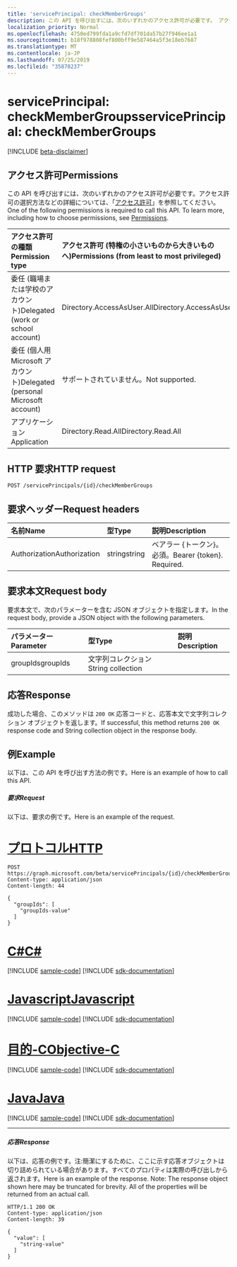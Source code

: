 ```yaml
---
title: 'servicePrincipal: checkMemberGroups'
description: この API を呼び出すには、次のいずれかのアクセス許可が必要です。 アクセス許可の選択方法などの詳細については、「アクセス許可」を参照してください。
localization_priority: Normal
ms.openlocfilehash: 4750ed799fda1a9cfd7df701da57b27f946ee1a1
ms.sourcegitcommit: b18f978808fef800bff9e587464a5f3e18eb7687
ms.translationtype: MT
ms.contentlocale: ja-JP
ms.lasthandoff: 07/25/2019
ms.locfileid: "35870237"
---
```

# <a name="serviceprincipal-checkmembergroups"></a><span data-ttu-id="03b97-104">servicePrincipal: checkMemberGroups</span><span class="sxs-lookup"><span data-stu-id="03b97-104">servicePrincipal: checkMemberGroups</span></span>

[!INCLUDE [beta-disclaimer](../../includes/beta-disclaimer.md)]

## <a name="permissions"></a><span data-ttu-id="03b97-105">アクセス許可</span><span class="sxs-lookup"><span data-stu-id="03b97-105">Permissions</span></span>
<span data-ttu-id="03b97-p102">この API を呼び出すには、次のいずれかのアクセス許可が必要です。アクセス許可の選択方法などの詳細については、「[アクセス許可](/graph/permissions-reference)」を参照してください。</span><span class="sxs-lookup"><span data-stu-id="03b97-p102">One of the following permissions is required to call this API. To learn more, including how to choose permissions, see [Permissions](/graph/permissions-reference).</span></span>

|<span data-ttu-id="03b97-108">アクセス許可の種類</span><span class="sxs-lookup"><span data-stu-id="03b97-108">Permission type</span></span>      | <span data-ttu-id="03b97-109">アクセス許可 (特権の小さいものから大きいものへ)</span><span class="sxs-lookup"><span data-stu-id="03b97-109">Permissions (from least to most privileged)</span></span>              |
|:--------------------|:---------------------------------------------------------|
|<span data-ttu-id="03b97-110">委任 (職場または学校のアカウント)</span><span class="sxs-lookup"><span data-stu-id="03b97-110">Delegated (work or school account)</span></span> | <span data-ttu-id="03b97-111">Directory.AccessAsUser.All</span><span class="sxs-lookup"><span data-stu-id="03b97-111">Directory.AccessAsUser.All</span></span>    |
|<span data-ttu-id="03b97-112">委任 (個人用 Microsoft アカウント)</span><span class="sxs-lookup"><span data-stu-id="03b97-112">Delegated (personal Microsoft account)</span></span> | <span data-ttu-id="03b97-113">サポートされていません。</span><span class="sxs-lookup"><span data-stu-id="03b97-113">Not supported.</span></span>    |
|<span data-ttu-id="03b97-114">アプリケーション</span><span class="sxs-lookup"><span data-stu-id="03b97-114">Application</span></span> | <span data-ttu-id="03b97-115">Directory.Read.All</span><span class="sxs-lookup"><span data-stu-id="03b97-115">Directory.Read.All</span></span> |

## <a name="http-request"></a><span data-ttu-id="03b97-116">HTTP 要求</span><span class="sxs-lookup"><span data-stu-id="03b97-116">HTTP request</span></span>
<!-- { "blockType": "ignored" } -->
```http
POST /servicePrincipals/{id}/checkMemberGroups

```
## <a name="request-headers"></a><span data-ttu-id="03b97-117">要求ヘッダー</span><span class="sxs-lookup"><span data-stu-id="03b97-117">Request headers</span></span>
| <span data-ttu-id="03b97-118">名前</span><span class="sxs-lookup"><span data-stu-id="03b97-118">Name</span></span>       | <span data-ttu-id="03b97-119">型</span><span class="sxs-lookup"><span data-stu-id="03b97-119">Type</span></span> | <span data-ttu-id="03b97-120">説明</span><span class="sxs-lookup"><span data-stu-id="03b97-120">Description</span></span>|
|:---------------|:--------|:----------|
| <span data-ttu-id="03b97-121">Authorization</span><span class="sxs-lookup"><span data-stu-id="03b97-121">Authorization</span></span>  | <span data-ttu-id="03b97-122">string</span><span class="sxs-lookup"><span data-stu-id="03b97-122">string</span></span>  | <span data-ttu-id="03b97-p103">ベアラー {トークン}。必須。</span><span class="sxs-lookup"><span data-stu-id="03b97-p103">Bearer {token}. Required.</span></span> |

## <a name="request-body"></a><span data-ttu-id="03b97-125">要求本文</span><span class="sxs-lookup"><span data-stu-id="03b97-125">Request body</span></span>
<span data-ttu-id="03b97-126">要求本文で、次のパラメーターを含む JSON オブジェクトを指定します。</span><span class="sxs-lookup"><span data-stu-id="03b97-126">In the request body, provide a JSON object with the following parameters.</span></span>

| <span data-ttu-id="03b97-127">パラメーター</span><span class="sxs-lookup"><span data-stu-id="03b97-127">Parameter</span></span>    | <span data-ttu-id="03b97-128">型</span><span class="sxs-lookup"><span data-stu-id="03b97-128">Type</span></span>   |<span data-ttu-id="03b97-129">説明</span><span class="sxs-lookup"><span data-stu-id="03b97-129">Description</span></span>|
|:---------------|:--------|:----------|
|<span data-ttu-id="03b97-130">groupIds</span><span class="sxs-lookup"><span data-stu-id="03b97-130">groupIds</span></span>|<span data-ttu-id="03b97-131">文字列コレクション</span><span class="sxs-lookup"><span data-stu-id="03b97-131">String collection</span></span>||

## <a name="response"></a><span data-ttu-id="03b97-132">応答</span><span class="sxs-lookup"><span data-stu-id="03b97-132">Response</span></span>

<span data-ttu-id="03b97-133">成功した場合、このメソッドは `200 OK` 応答コードと、応答本文で文字列コレクション オブジェクトを返します。</span><span class="sxs-lookup"><span data-stu-id="03b97-133">If successful, this method returns `200 OK` response code and String collection object in the response body.</span></span>

## <a name="example"></a><span data-ttu-id="03b97-134">例</span><span class="sxs-lookup"><span data-stu-id="03b97-134">Example</span></span>
<span data-ttu-id="03b97-135">以下は、この API を呼び出す方法の例です。</span><span class="sxs-lookup"><span data-stu-id="03b97-135">Here is an example of how to call this API.</span></span>
##### <a name="request"></a><span data-ttu-id="03b97-136">要求</span><span class="sxs-lookup"><span data-stu-id="03b97-136">Request</span></span>
<span data-ttu-id="03b97-137">以下は、要求の例です。</span><span class="sxs-lookup"><span data-stu-id="03b97-137">Here is an example of the request.</span></span>

# <a name="httptabhttp"></a>[<span data-ttu-id="03b97-138">プロトコル</span><span class="sxs-lookup"><span data-stu-id="03b97-138">HTTP</span></span>](#tab/http)
<!-- {
  "blockType": "request",
  "name": "serviceprincipal_checkmembergroups"
}-->
```http
POST https://graph.microsoft.com/beta/servicePrincipals/{id}/checkMemberGroups
Content-type: application/json
Content-length: 44

{
  "groupIds": [
    "groupIds-value"
  ]
}
```
# <a name="ctabcsharp"></a>[<span data-ttu-id="03b97-139">C#</span><span class="sxs-lookup"><span data-stu-id="03b97-139">C#</span></span>](#tab/csharp)
[!INCLUDE [sample-code](../includes/snippets/csharp/serviceprincipal-checkmembergroups-csharp-snippets.md)]
[!INCLUDE [sdk-documentation](../includes/snippets/snippets-sdk-documentation-link.md)]

# <a name="javascripttabjavascript"></a>[<span data-ttu-id="03b97-140">Javascript</span><span class="sxs-lookup"><span data-stu-id="03b97-140">Javascript</span></span>](#tab/javascript)
[!INCLUDE [sample-code](../includes/snippets/javascript/serviceprincipal-checkmembergroups-javascript-snippets.md)]
[!INCLUDE [sdk-documentation](../includes/snippets/snippets-sdk-documentation-link.md)]

# <a name="objective-ctabobjc"></a>[<span data-ttu-id="03b97-141">目的-C</span><span class="sxs-lookup"><span data-stu-id="03b97-141">Objective-C</span></span>](#tab/objc)
[!INCLUDE [sample-code](../includes/snippets/objc/serviceprincipal-checkmembergroups-objc-snippets.md)]
[!INCLUDE [sdk-documentation](../includes/snippets/snippets-sdk-documentation-link.md)]

# <a name="javatabjava"></a>[<span data-ttu-id="03b97-142">Java</span><span class="sxs-lookup"><span data-stu-id="03b97-142">Java</span></span>](#tab/java)
[!INCLUDE [sample-code](../includes/snippets/java/serviceprincipal-checkmembergroups-java-snippets.md)]
[!INCLUDE [sdk-documentation](../includes/snippets/snippets-sdk-documentation-link.md)]

---


##### <a name="response"></a><span data-ttu-id="03b97-143">応答</span><span class="sxs-lookup"><span data-stu-id="03b97-143">Response</span></span>
<span data-ttu-id="03b97-p104">以下は、応答の例です。注:簡潔にするために、ここに示す応答オブジェクトは切り詰められている場合があります。すべてのプロパティは実際の呼び出しから返されます。</span><span class="sxs-lookup"><span data-stu-id="03b97-p104">Here is an example of the response. Note: The response object shown here may be truncated for brevity. All of the properties will be returned from an actual call.</span></span>
<!-- {
  "blockType": "response",
  "truncated": true,
  "@odata.type": "string",
  "isCollection": true
} -->
```http
HTTP/1.1 200 OK
Content-type: application/json
Content-length: 39

{
  "value": [
    "string-value"
  ]
}
```

<!-- uuid: 8fcb5dbc-d5aa-4681-8e31-b001d5168d79
2015-10-25 14:57:30 UTC -->
<!--
{
  "type": "#page.annotation",
  "description": "servicePrincipal: checkMemberGroups",
  "keywords": "",
  "section": "documentation",
  "tocPath": "",
  "suppressions": [
  ]
}
-->
